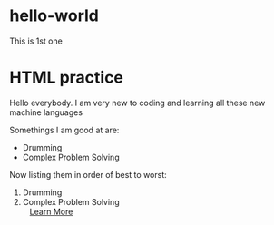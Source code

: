 # hello-world
This is 1st one
<!DOCTYPE html>
<html>
  <head>
    <title>My Coding Journal</title>
  </head>
    <body>
      <h1>HTML practice</h1>
    </body>
    <p>Hello everybody. I am very new to coding and learning all these new machine languages</p>
    <p>Somethings I am good at are:</p>
    <ul> 
    <li>Drumming</li>
    <li>Complex Problem Solving</li>
    </ul>
    <P>Now listing them in order of best to worst:</p>
    <ol>
    <li>Drumming</li>
    <li>Complex Problem Solving</li>
    <a href="www.guitarcenter.com/Drums-Percussion.gc" target="_blank">Learn More</a>
</html>
